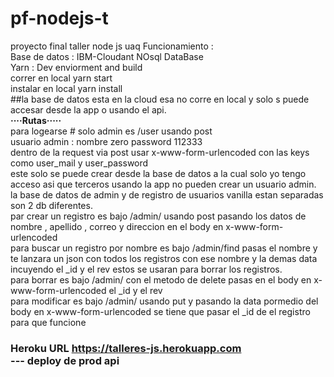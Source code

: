 # pf-nodejs-t
proyecto final taller node js uaq
Funcionamiento :<br>
Base de datos : IBM-Cloudant NOsql DataBase<br>
Yarn : Dev enviorment and build <br>
correr en local yarn start<br>
instalar en local yarn install<br>
##la base de datos esta en la cloud esa no corre en local y solo s puede accesar desde la app o usando el api. <br>
<b>····Rutas·····</b><br>
para logearse # solo admin es /user usando post<br>
usuario admin : nombre zero password 112333<br> dentro de la request via post usar x-www-form-urlencoded con las keys como user_mail y user_password<br>
este solo se puede crear desde la base de datos a la cual solo yo tengo acceso asi que terceros usando la app no pueden crear un usuario admin.<br>
la base de datos de admin y de registro de usuarios vanilla estan separadas son 2 db diferentes.<br>
par crear un registro es bajo /admin/ usando post pasando los datos de  nombre , apellido , correo y direccion en el body en x-www-form-urlencoded<br>
para buscar un registro por nombre es bajo /admin/find pasas el nombre y te lanzara un json con todos los registros con ese nombre y la demas data incuyendo el _id y el rev estos se usaran para borrar los registros.<br>
para borrar es bajo /admin/ con el metodo de delete pasas en el body en x-www-form-urlencoded el _id y el rev <br>
para modificar es bajo /admin/ usando put y pasando la data pormedio del body en x-www-form-urlencoded se tiene que pasar el _id de el registro para que funcione <br>
### Heroku URL https://talleres-js.herokuapp.com<br> --- deploy de prod api
